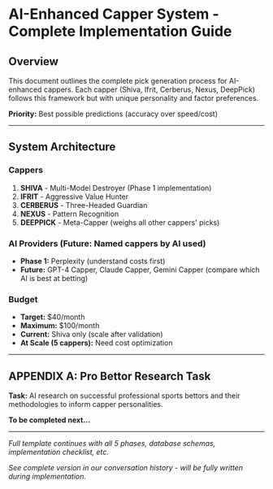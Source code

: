 # AI-Enhanced Capper System - Complete Implementation Guide

## Overview
This document outlines the complete pick generation process for AI-enhanced cappers. Each capper (Shiva, Ifrit, Cerberus, Nexus, DeepPick) follows this framework but with unique personality and factor preferences.

**Priority:** Best possible predictions (accuracy over speed/cost)

---

## System Architecture

### Cappers
1. **SHIVA** - Multi-Model Destroyer (Phase 1 implementation)
2. **IFRIT** - Aggressive Value Hunter
3. **CERBERUS** - Three-Headed Guardian
4. **NEXUS** - Pattern Recognition
5. **DEEPPICK** - Meta-Capper (weighs all other cappers' picks)

### AI Providers (Future: Named cappers by AI used)
- **Phase 1:** Perplexity (understand costs first)
- **Future:** GPT-4 Capper, Claude Capper, Gemini Capper (compare which AI is best at betting)

### Budget
- **Target:** $40/month
- **Maximum:** $100/month
- **Current:** Shiva only (scale after validation)
- **At Scale (5 cappers):** Need cost optimization

---

## APPENDIX A: Pro Bettor Research Task

**Task:** AI research on successful professional sports bettors and their methodologies to inform capper personalities.

**To be completed next...**

---

*Full template continues with all 5 phases, database schemas, implementation checklist, etc.*

*See complete version in our conversation history - will be fully written during implementation.*
